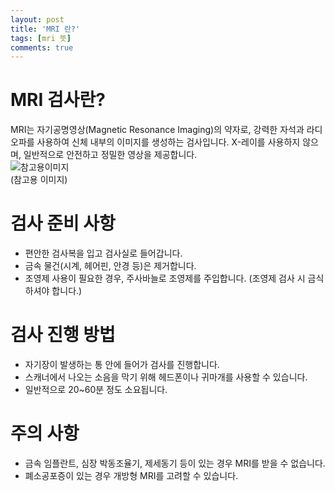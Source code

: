 ```yaml
---
layout: post
title: 'MRI 란?'
tags: [mri 뜻]
comments: true
---
```


# MRI 검사란?
MRI는 자기공명영상(Magnetic Resonance Imaging)의 약자로, 강력한 자석과 라디오파를 사용하여 신체 내부의 이미지를 생성하는 검사입니다. X-레이를 사용하지 않으며, 일반적으로 안전하고 정밀한 영상을 제공합니다.  
![참고용이미지](https://github.com/woobinww/woobinww.github.io/assets/111553878/6d37d144-42df-4cbe-822e-bd08937f54e5)  
(참고용 이미지)

# 검사 준비 사항
- 편안한 검사복을 입고 검사실로 들어갑니다.
- 금속 물건(시계, 헤어핀, 안경 등)은 제거합니다.
- 조영제 사용이 필요한 경우, 주사바늘로 조영제를 주입합니다. (조영제 검사 시 금식하셔야 합니다.)

# 검사 진행 방법
- 자기장이 발생하는 통 안에 들어가 검사를 진행합니다.
- 스캐너에서 나오는 소음을 막기 위해 헤드폰이나 귀마개를 사용할 수 있습니다.
- 일반적으로 20~60분 정도 소요됩니다.

# 주의 사항
- 금속 임플란트, 심장 박동조율기, 제세동기 등이 있는 경우 MRI를 받을 수 없습니다.
- 폐소공포증이 있는 경우 개방형 MRI를 고려할 수 있습니다.